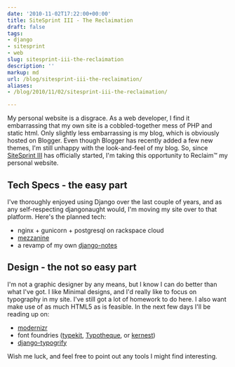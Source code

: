 ```yaml
---
date: '2010-11-02T17:22:00+00:00'
title: SiteSprint III - The Reclaimation
draft: false
tags:
- django
- sitesprint
- web
slug: sitesprint-iii-the-reclaimation
description: ''
markup: md
url: /blog/sitesprint-iii-the-reclaimation/
aliases:
- /blog/2010/11/02/sitesprint-iii-the-reclaimation/

---
```


My personal website is a disgrace. As a web developer, I find it embarrassing that my own site is a cobbled-together mess of PHP and static html. Only slightly less embarrassing is my blog, which is obviously hosted on Blogger. Even though Blogger has recently added a few new themes, I'm still unhappy with the look-and-feel of my blog. So, since [SiteSprint III](http://sitesprint.info/) has officially started, I'm taking this opportunity to Reclaim™ my personal website.

Tech Specs - the easy part
--------------------------

I've thoroughly enjoyed using Django over the last couple of years, and as any self-respecting djangonaught would, I'm moving my site over to that platform. Here's the planned tech:

* nginx + gunicorn + postgresql on rackspace cloud
* [mezzanine](http://github.com/stephenmcd/mezzanine)
* a revamp of my own [django-notes](http://bitbucket.org/bkmontgomery/django-notes)

Design - the not so easy part
-----------------------------

I'm not a graphic designer by any means, but I know I can do better than what I've got. I like Minimal designs, and I'd really like to focus on typography in my site. I've still got a lot of homework to do here. I also want make use of as much HTML5 as is feasible. In the next few days I'll be reading up on: 

* [modernizr](http://www.modernizr.com/)
* font foundries ([typekit](http://typekit.com/), [Typotheque](http://www.typotheque.com/), or [kernest](http://kernest.com/))
* [django-typogrify](http://code.google.com/p/typogrify/)

Wish me luck, and feel free to point out any tools I might find interesting.

